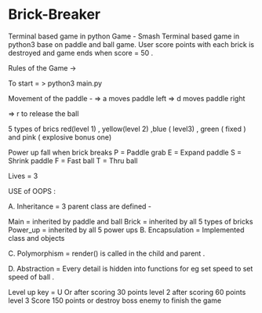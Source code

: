 # Brick-Breaker
Terminal based game in python
Game - Smash Terminal based game in python3 base on paddle and ball game. User score points with each brick is destroyed and game ends when score = 50 .

Rules of the Game ->

To start = > python3 main.py

Movement of the paddle - => a moves paddle left => d moves paddle right

=> r to release the ball

5 types of brics red(level 1) , yellow(level 2) ,blue ( level3) , green ( fixed ) and pink ( explosive bonus one)

Power up fall when brick breaks P = Paddle grab E = Expand paddle S = Shrink paddle F = Fast ball T = Thru ball

Lives = 3

USE of OOPS :

A. Inheritance = 3 parent class are defined -

  Main = inherited by paddle and ball
  Brick = inherited by all 5 types of bricks
  Power_up = inherited by all 5 power ups
B. Encapsulation = Implemented class and objects

C. Polymorphism = render() is called in the child and parent .

D. Abstraction = Every detail is hidden into functions for eg set speed to set speed of ball .

Level up key = U Or after scoring 30 points level 2 after scoring 60 points level 3 Score 150 points or destroy boss enemy to finish the game
